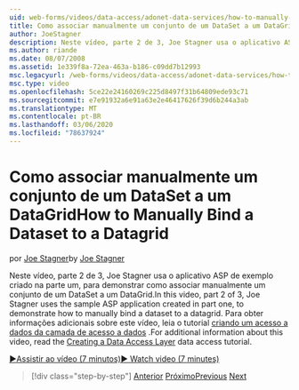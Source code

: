 ```yaml
---
uid: web-forms/videos/data-access/adonet-data-services/how-to-manually-bind-a-dataset-to-a-datagrid
title: Como associar manualmente um conjunto de um DataSet a um DataGrid | Microsoft Docs
author: JoeStagner
description: Neste vídeo, parte 2 de 3, Joe Stagner usa o aplicativo ASP de exemplo criado na parte um, para demonstrar como associar manualmente um conjunto de um DataSet a um DataGrid. Para...
ms.author: riande
ms.date: 08/07/2008
ms.assetid: 1e339f8a-72ea-463a-b186-c09dd7b12993
msc.legacyurl: /web-forms/videos/data-access/adonet-data-services/how-to-manually-bind-a-dataset-to-a-datagrid
msc.type: video
ms.openlocfilehash: 5ce22e24160269c225d8497f31b64809ede93c71
ms.sourcegitcommit: e7e91932a6e91a63e2e46417626f39d6b244a3ab
ms.translationtype: MT
ms.contentlocale: pt-BR
ms.lasthandoff: 03/06/2020
ms.locfileid: "78637924"
---
```

# <a name="how-to-manually-bind-a-dataset-to-a-datagrid"></a><span data-ttu-id="04b8f-104">Como associar manualmente um conjunto de um DataSet a um DataGrid</span><span class="sxs-lookup"><span data-stu-id="04b8f-104">How to Manually Bind a Dataset to a Datagrid</span></span>

<span data-ttu-id="04b8f-105">por [Joe Stagner](https://github.com/JoeStagner)</span><span class="sxs-lookup"><span data-stu-id="04b8f-105">by [Joe Stagner](https://github.com/JoeStagner)</span></span>

<span data-ttu-id="04b8f-106">Neste vídeo, parte 2 de 3, Joe Stagner usa o aplicativo ASP de exemplo criado na parte um, para demonstrar como associar manualmente um conjunto de um DataSet a um DataGrid.</span><span class="sxs-lookup"><span data-stu-id="04b8f-106">In this video, part 2 of 3, Joe Stagner uses the sample ASP application created in part one, to demonstrate how to manually bind a dataset to a datagrid.</span></span> <span data-ttu-id="04b8f-107">Para obter informações adicionais sobre este vídeo, leia o tutorial [criando um acesso a dados da camada de acesso a dados](../../../overview/data-access/introduction/creating-a-data-access-layer-vb.md) .</span><span class="sxs-lookup"><span data-stu-id="04b8f-107">For additional information about this video, read the [Creating a Data Access Layer](../../../overview/data-access/introduction/creating-a-data-access-layer-vb.md) data access tutorial.</span></span>

[<span data-ttu-id="04b8f-108">&#9654;Assistir ao vídeo (7 minutos)</span><span class="sxs-lookup"><span data-stu-id="04b8f-108">&#9654; Watch video (7 minutes)</span></span>](https://channel9.msdn.com/Blogs/ASP-NET-Site-Videos/how-to-manually-bind-a-dataset-to-a-datagrid)

> [!div class="step-by-step"]
> <span data-ttu-id="04b8f-109">[Anterior](data-access-layers-in-aspnet-applications.md)
> [Próximo](how-to-work-with-datasets-and-filters-from-an-asp-application.md)</span><span class="sxs-lookup"><span data-stu-id="04b8f-109">[Previous](data-access-layers-in-aspnet-applications.md)
[Next](how-to-work-with-datasets-and-filters-from-an-asp-application.md)</span></span>

